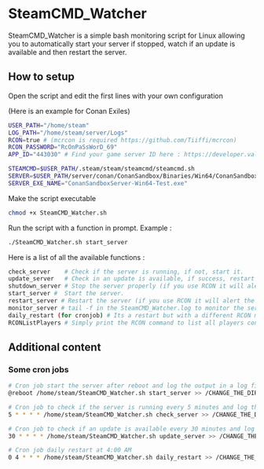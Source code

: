 # SteamCMD_Watcher

SteamCMD_Watcher is a simple bash monitoring script for Linux allowing you to automatically start your server if stopped, watch if an update is available and then restart the server.

## How to setup

Open the script and edit the first lines with your own configuration

(Here is an example for Conan Exiles)

```bash
USER_PATH="/home/steam"
LOG_PATH="/home/steam/server/Logs"
RCON=true # (mcrcon is required https://github.com/Tiiffi/mcrcon)
RCON_PASSWORD="RcOnPaSsWorD_69"
APP_ID="443030" # Find your game server ID here : https://developer.valvesoftware.com/wiki/SteamCMD#Game_Servers

STEAMCMD=$USER_PATH/.steam/steam/steamcmd/steamcmd.sh
SERVER=$USER_PATH/server/conan/ConanSandbox/Binaries/Win64/ConanSandboxServer-Win64-Test.exe
SERVER_EXE_NAME="ConanSandboxServer-Win64-Test.exe"
```

Make the script executable

```bash
chmod +x SteamCMD_Watcher.sh
```

Run the script with a function in prompt. Example :

```bash
./SteamCMD_Watcher.sh start_server
```

Here is a list of all the available functions :

```bash
check_server    # Check if the server is running, if not, start it.
update_server   # Check in an update is available, if success, restart the server (if you use RCON it will alert the players every 5 minutes for 15 minutes).
shutdown_server # Stop the server properly (if you use RCON it will alert the players every 5 minutes for 15 minutes).
start_server #  Start the server.
restart_server # Restart the server (if you use RCON it will alert the players every 5 minutes for 15 minutes).
monitor_server # tail -f in the SteamCMD_Watcher.log to monitor the server.
daily_restart (for cronjob) # Its a restart but with a different RCON message.
RCONListPlayers # Simply print the RCON command to list all players connected.
```

## Additional content

### Some cron jobs

```bash
# Cron job start the server after reboot and log the output in a log file silently
@reboot /home/steam/SteamCMD_Watcher.sh start_server >> /CHANGE_THE_DIRECTORY_HERE/Logs/Server_verbose.log > /dev/null 2>&1 &

# Cron job to check if the server is running every 5 minutes and log the output silently
5 * * * * /home/steam/SteamCMD_Watcher.sh check_server >> /CHANGE_THE_DIRECTORY_HERE/Logs/Server_verbose.log > /dev/null 2>&1 &

# Cron job to check if an update is available every 30 minutes and log the output silently
30 * * * * /home/steam/SteamCMD_Watcher.sh update_server >> /CHANGE_THE_DIRECTORY_HERE/Server_verbose.log > /dev/null 2>&1 &

# Cron job daily restart at 4:00 AM
0 4 * * * /home/steam/SteamCMD_Watcher.sh daily_restart >> /CHANGE_THE_DIRECTORY_HERE/Server_verbose.log > /dev/null 2>&1 &

```
